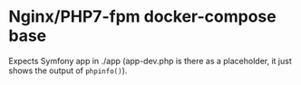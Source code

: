 # Nginx/PHP7-fpm docker-compose base

Expects Symfony app in ./app (app-dev.php is there as a placeholder, it just shows the output of `phpinfo()`).